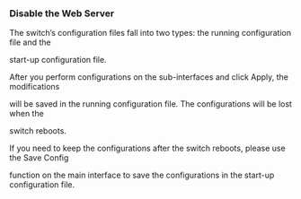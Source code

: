 ### Disable the Web Server

The switch’s configuration files fall into two types: the running configuration file and the

start-up configuration file.

After you perform configurations on the sub-interfaces and click Apply, the modifications

will be saved in the running configuration file. The configurations will be lost when the

switch reboots.

If you need to keep the configurations after the switch reboots, please use the Save Config

function on the main interface to save the configurations in the start-up configuration file.



